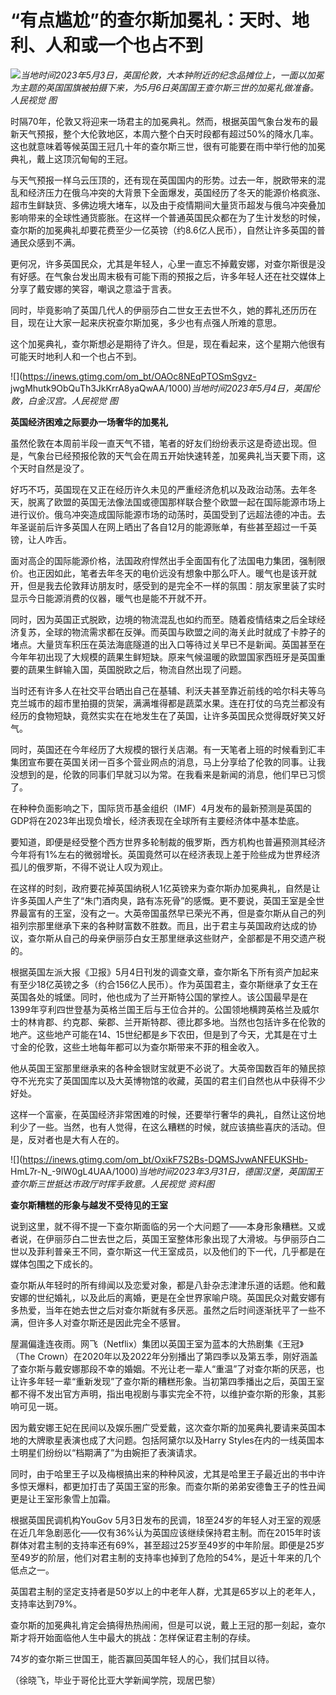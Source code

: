 # “有点尴尬”的查尔斯加冕礼：天时、地利、人和或一个也占不到

![](https://inews.gtimg.com/om_bt/Ov7ic7g5-Txg5kf2x-6HuGya5EIk9AkiZM1v4_Izp74YYAA/1000)_当地时间2023年5月3日，英国伦敦，大本钟附近的纪念品摊位上，一面以加冕为主题的英国国旗被拍摄下来，为5月6日英国国王查尔斯三世的加冕礼做准备。人民视觉
图_

时隔70年，伦敦又将迎来一场君主的加冕典礼。然而，根据英国气象台发布的最新天气预报，整个大伦敦地区，本周六整个白天时段都有超过50%的降水几率。这也就意味着等候英国王冠几十年的查尔斯三世，很有可能要在雨中举行他的加冕典礼，戴上这顶沉甸甸的王冠。

与天气预报一样乌云压顶的，还有现在英国国内的形势。过去一年，脱欧带来的混乱和经济压力在俄乌冲突的大背景下全面爆发，英国经历了冬天的能源价格疯涨、超市生鲜缺货、多佛边境大堵车，以及由于疫情期间大量货币超发与俄乌冲突叠加影响带来的全球性通货膨胀。在这样一个普通英国民众都在为了生计发愁的时候，查尔斯的加冕典礼却要花费至少一亿英镑（约8.6亿人民币），自然让许多英国的普通民众感到不满。

更何况，许多英国民众，尤其是年轻人，心里一直忘不掉戴安娜，对查尔斯很是没有好感。在气象台发出周末极有可能下雨的预报之后，许多年轻人还在社交媒体上分享了戴安娜的笑容，嘲讽之意溢于言表。

同时，毕竟影响了英国几代人的伊丽莎白二世女王去世不久，她的葬礼还历历在目，现在让大家一起来庆祝查尔斯加冕，多少也有点强人所难的意思。

这个加冕典礼，查尔斯想必是期待了许久。但是，现在看起来，这个星期六他很有可能天时地利人和一个也占不到。

![](https://inews.gtimg.com/om_bt/OAOc8NEqPTOSmSgvz-
jwgMhutk9ObQuTh3JkKrrA8yaQwAA/1000)_当地时间2023年5月4日，英国伦敦，白金汉宫。人民视觉 图_

**英国经济困难之际要办一场奢华的加冕礼**

虽然伦敦在本周前半段一直天气不错，笔者的好友们纷纷表示这是奇迹出现。但是，气象台已经预报伦敦的天气会在周五开始快速转差，加冕典礼当天要下雨，这个天时自然是没了。

好巧不巧，英国现在又正在经历许久未见的严重经济危机以及政治动荡。去年冬天，脱离了欧盟的英国无法像法国或德国那样联合整个欧盟一起在国际能源市场上进行议价。俄乌冲突造成国际能源市场的动荡时，英国受到了远超法德的冲击。去年圣诞前后许多英国人在网上晒出了各自12月的能源账单，有些甚至超过一千英镑，让人咋舌。

面对高企的国际能源价格，法国政府悍然出手全面国有化了法国电力集团，强制限价。也正因如此，笔者去年冬天的电价远没有想象中那么吓人。暖气也是该开就开，但是我去伦敦拜访朋友时，感受到的是完全不一样的氛围：朋友家里装了实时显示今日能源消费的仪器，暖气也是能不开就不开。

同时，因为英国正式脱欧，边境的物流混乱也如约而至。随着疫情结束之后全球经济复苏，全球的物流需求都在反弹。而英国与欧盟之间的海关此时就成了卡脖子的堵点。大量货车积压在英法海底隧道的出入口等待过关早已不是新闻。英国甚至在今年年初出现了大规模的蔬果生鲜短缺。原来气候温暖的欧盟国家西班牙是英国重要的蔬果生鲜输入国，英国脱欧之后，物流自然出现了问题。

当时还有许多人在社交平台晒出自己在基辅、利沃夫甚至靠近前线的哈尔科夫等乌克兰城市的超市里拍摄的货架，满满堆得都是蔬菜水果。连在打仗的乌克兰都没有经历的食物短缺，竟然实实在在地发生在了英国，让许多英国民众觉得既好笑又好气。

同时，英国还在今年经历了大规模的银行关店潮。有一天笔者上班的时候看到汇丰集团宣布要在英国关闭一百多个营业网点的消息，马上分享给了伦敦的同事。让我没想到的是，伦敦的同事们早就习以为常。在我看来是新闻的消息，他们早已习惯了。

在种种负面影响之下，国际货币基金组织（IMF）4月发布的最新预测是英国的GDP将在2023年出现负增长，经济表现在全球所有主要经济体中基本垫底。

要知道，即便是经受整个西方世界多轮制裁的俄罗斯，西方机构也普遍预测其经济今年将有1%左右的微弱增长。英国竟然可以在经济表现上差于险些成为世界经济孤儿的俄罗斯，不得不说让人叹为观止。

在这样的时刻，政府要花掉英国纳税人1亿英镑来为查尔斯办加冕典礼，自然是让许多英国人产生了“朱门酒肉臭，路有冻死骨”的感慨。更不要说，英国王室是全世界最富有的王室，没有之一。大英帝国虽然早已荣光不再，但是查尔斯从自己的列祖列宗那里继承下来的各种财富数不胜数。而且，出于君主与英国政府达成的协议，查尔斯从自己的母亲伊丽莎白女王那里继承这些财产，全部都是不用交遗产税的。

根据英国左派大报《卫报》5月4日刊发的调查文章，查尔斯名下所有资产加起来有至少18亿英镑之多（约合156亿人民币）。作为英国君主，查尔斯继承了女王在英国各处的城堡。同时，他也成为了兰开斯特公国的掌控人。该公国最早是在1399年亨利四世登基为英格兰国王后与王位合并的。公国领地横跨英格兰及威尔士的林肯郡、约克郡、柴郡、兰开斯特郡、德比郡多地。当然也包括许多在伦敦的地产。这些地产可能在14、15世纪都是乡下农田，但是到了今天，尤其是在寸土寸金的伦敦，这些土地每年都可以为查尔斯带来不菲的租金收入。

他从英国王室那里继承来的各种金银财宝就更不必说了。大英帝国数百年的殖民掠夺不光充实了英国国库以及大英博物馆的收藏，英国的君主们自然也从中获得不少好处。

这样一个富豪，在英国经济非常困难的时候，还要举行奢华的典礼，自然让这份地利少了一些。当然，也有人觉得，在这么糟糕的时候，就应该搞些喜庆的活动。但是，反对者也是大有人在的。

![](https://inews.gtimg.com/om_bt/OxikF7S2Bs-DQMSJvwANFEUKSHb-
HmL7r-N_-9lW0gL4UAA/1000)_当地时间2023年3月31日，德国汉堡，英国国王查尔斯三世抵达市政厅时挥手致意。人民视觉 资料图_

**查尔斯糟糕的形象与越发不受待见的王室**

说到这里，就不得不提一下查尔斯面临的另一个大问题了——本身形象糟糕。又或者说，在伊丽莎白二世去世之后，英国王室整体形象出现了大滑坡。与伊丽莎白二世以及菲利普亲王不同，查尔斯这一代王室成员，以及他们的下一代，几乎都是在媒体包围之下成长的。

查尔斯从年轻时的所有绯闻以及恋爱对象，都是八卦杂志津津乐道的话题。他和戴安娜的世纪婚礼，以及此后的离婚，更是在全世界家喻户晓。英国民众对戴安娜有多热爱，当年在她去世之后对查尔斯就有多厌恶。虽然之后时间逐渐抚平了一些不满，但许多人对查尔斯还是因此完全不感冒。

屋漏偏逢连夜雨。网飞（Netflix）集团以英国王室为蓝本的大热剧集《王冠》（The
Crown）在2020年以及2022年分别播出了第四季以及第五季，刚好涵盖了查尔斯与戴安娜那段不幸的婚姻。不光让老一辈人“重温”了对查尔斯的厌恶，也让许多年轻一辈“重新发现”了查尔斯的糟糕形象。当初第四季播出之后，英国王室都不得不发出官方声明，指出电视剧与事实完全不符，以维护查尔斯的形象，其影响可见一斑。

因为戴安娜王妃在民间以及娱乐圈广受爱戴，这次查尔斯的加冕典礼要请来英国本地的大牌歌星表演也成了大问题。包括阿黛尔以及Harry
Styles在内的一线英国本土明星们纷纷以“档期满了”为由婉拒了表演请求。

同时，由于哈里王子以及梅根搞出来的种种风波，尤其是哈里王子最近出的书中许多惊天爆料，都更加打击了英国王室的形象。而查尔斯的弟弟安德鲁王子的性丑闻更是让王室形象雪上加霜。

根据英国民调机构YouGov
5月3日发布的民调，18至24岁的年轻人对王室的观感在近几年急剧恶化——仅有36%认为英国应该继续保持君主制。而在2015年时该群体对君主制的支持率还有69%，甚至超过25岁至49岁的中年阶层。即便是25岁至49岁的阶层，他们对君主制的支持率也掉到了危险的54%，是近十年来的几个低点之一。

英国君主制的坚定支持者是50岁以上的中老年人群，尤其是65岁以上的老年人，支持率达到79%。

查尔斯的加冕典礼肯定会搞得热热闹闹，但是可以说，戴上王冠的那一刻起，查尔斯才将开始面临他人生中最大的挑战：怎样保证君主制的存续。

74岁的查尔斯三世国王，能否赢回英国年轻人的心，我们拭目以待。

（徐晓飞，毕业于哥伦比亚大学新闻学院，现居巴黎）

